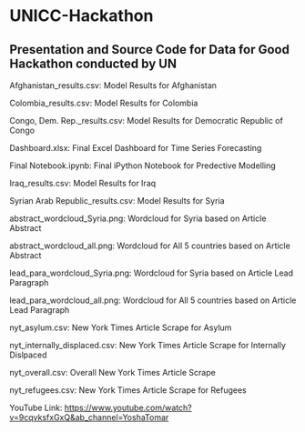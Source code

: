 # UNICC-Hackathon
## Presentation and Source Code for Data for Good Hackathon conducted by UN

Afghanistan_results.csv: Model Results for Afghanistan

Colombia_results.csv: Model Results for Colombia

Congo, Dem. Rep._results.csv: Model Results for Democratic Republic of Congo

Dashboard.xlsx: Final Excel Dashboard for Time Series Forecasting

Final Notebook.ipynb: Final iPython Notebook for Predective Modelling

Iraq_results.csv: Model Results for Iraq

Syrian Arab Republic_results.csv: Model Results for Syria

abstract_wordcloud_Syria.png: Wordcloud for Syria based on Article Abstract

abstract_wordcloud_all.png: Wordcloud for All 5 countries based on Article Abstract

lead_para_wordcloud_Syria.png: Wordcloud for Syria based on Article Lead Paragraph

lead_para_wordcloud_all.png: Wordcloud for All 5 countries based on Article Lead Paragraph

nyt_asylum.csv: New York Times Article Scrape for Asylum

nyt_internally_displaced.csv: New York Times Article Scrape for Internally Dislpaced

nyt_overall.csv: Overall New York Times Article Scrape

nyt_refugees.csv: New York Times Article Scrape for Refugees

YouTube Link: https://www.youtube.com/watch?v=9cqvksfxGxQ&ab_channel=YoshaTomar
